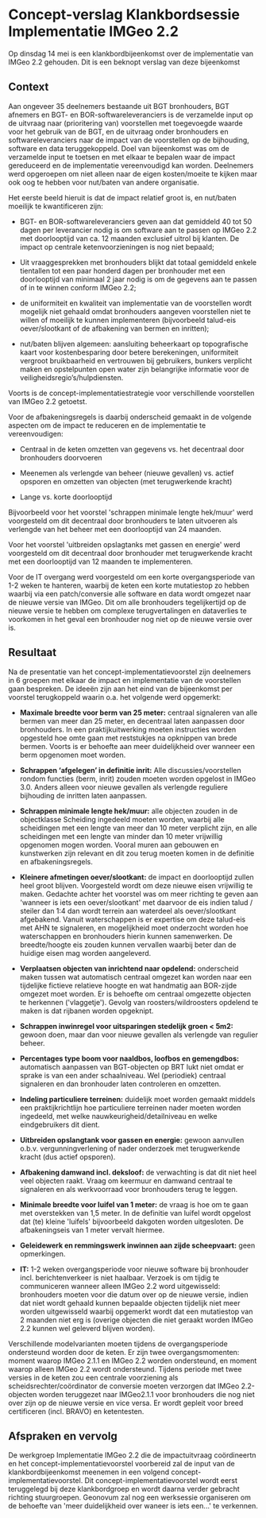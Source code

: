 Concept-verslag Klankbordsessie Implementatie IMGeo 2.2
=======================================================

Op dinsdag 14 mei is een klankbordbijeenkomst over de implementatie van IMGeo
2.2 gehouden. Dit is een beknopt verslag van deze bijeenkomst

Context
-------

Aan ongeveer 35 deelnemers bestaande uit BGT bronhouders, BGT afnemers en BGT-
en BOR-softwareleveranciers is de verzamelde input op de uitvraag naar
(prioritering van) voorstellen met toegevoegde waarde voor het gebruik van de
BGT, en de uitvraag onder bronhouders en softwareleveranciers naar de impact van
de voorstellen op de bijhouding, software en data teruggekoppeld. Doel van
bijeenkomst was om de verzamelde input te toetsen en met elkaar te bepalen waar
de impact gereduceerd en de implementatie vereenvoudigd kan worden. Deelnemers
werd opgeroepen om niet alleen naar de eigen kosten/moeite te kijken maar ook
oog te hebben voor nut/baten van andere organisatie.

Het eerste beeld hieruit is dat de impact relatief groot is, en nut/baten
moeilijk te kwantificeren zijn:

-   BGT- en BOR-softwareleveranciers geven aan dat gemiddeld 40 tot 50 dagen per
    leverancier nodig is om software aan te passen op IMGeo 2.2 met doorlooptijd
    van ca. 12 maanden exclusief uitrol bij klanten. De impact op centrale
    ketenvoorzieningen is nog niet bepaald;

-   Uit vraaggesprekken met bronhouders blijkt dat totaal gemiddeld enkele
    tientallen tot een paar honderd dagen per bronhouder met een doorlooptijd
    van minimaal 2 jaar nodig is om de gegevens aan te passen of in te winnen
    conform IMGeo 2.2;

-   de uniformiteit en kwaliteit van implementatie van de voorstellen wordt
    mogelijk niet gehaald omdat bronhouders aangeven voorstellen niet te willen
    of moeilijk te kunnen implementeren (bijvoorbeeld talud-eis oever/slootkant
    of de afbakening van bermen en inritten);

-   nut/baten blijven algemeen: aansluiting beheerkaart op topografische kaart
    voor kostenbesparing door betere berekeningen, uniformiteit vergroot
    bruikbaarheid en vertrouwen bij gebruikers, bunkers verplicht maken en
    opstelpunten open water zijn belangrijke informatie voor de
    veiligheidsregio’s/hulpdiensten.

Voorts is de concept-implementatiestrategie voor verschillende voorstellen van
IMGeo 2.2 getoetst.

Voor de afbakeningsregels is daarbij onderscheid gemaakt in de volgende aspecten
om de impact te reduceren en de implementatie te vereenvoudigen:

-   Centraal in de keten omzetten van gegevens vs. het decentraal door
    bronhouders doorvoeren

-   Meenemen als verlengde van beheer (nieuwe gevallen) vs. actief opsporen en
    omzetten van objecten (met terugwerkende kracht)

-   Lange vs. korte doorlooptijd

Bijvoorbeeld voor het voorstel 'schrappen minimale lengte hek/muur' werd
voorgesteld om dit decentraal door bronhouders te laten uitvoeren als verlengde
van het beheer met een doorlooptijd van 24 maanden.

Voor het voorstel 'uitbreiden opslagtanks met gassen en energie' werd
voorgesteld om dit decentraal door bronhouder met terugwerkende kracht met een
doorlooptijd van 12 maanden te implementeren.

Voor de IT overgang werd voorgesteld om een korte overgangsperiode van 1-2 weken
te hanteren, waarbij de keten een korte mutatiestop zo hebben waarbij via een
patch/conversie alle software en data wordt omgezet naar de nieuwe versie van
IMGeo. Dit om alle bronhouders tegelijkertijd op de nieuwe versie te hebben om
complexe terugvertalingen en dataverlies te voorkomen in het geval een
bronhouder nog niet op de nieuwe versie over is.

Resultaat
---------

Na de presentatie van het concept-implementatievoorstel zijn deelnemers in 6
groepen met elkaar de impact en implementatie van de voorstellen gaan bespreken.
De ideeën zijn aan het eind van de bijeenkomst per voorstel terugkoppeld waarin
o.a. het volgende werd opgemerkt:

-   **Maximale breedte voor berm van 25 meter:** centraal signaleren van alle
    bermen van meer dan 25 meter, en decentraal laten aanpassen door
    bronhouders. In een praktijkuitwerking moeten instructies worden opgesteld
    hoe omte gaan met reststukjes na opknippen van brede bermen. Voorts is er
    behoefte aan meer duidelijkheid over wanneer een berm opgenomen moet worden.

-   **Schrappen ‘afgelegen’ in definitie inrit:** Alle discussies/voorstellen
    rondom functies (berm, inrit) zouden moeten worden opgelost in IMGeo 3.0.
    Anders alleen voor nieuwe gevallen als verlengde reguliere bijhouding de
    inritten laten aanpassen.

-   **Schrappen minimale lengte hek/muur:** alle objecten zouden in de
    objectklasse Scheiding ingedeeld moeten worden, waarbij alle scheidingen met
    een lengte van meer dan 10 meter verplicht zijn, en alle scheidingen met een
    lengte van minder dan 10 meter vrijwillig opgenomen mogen worden. Vooral
    muren aan gebouwen en kunstwerken zijn relevant en dit zou terug moeten
    komen in de definitie en afbakeningsregels.

-   **Kleinere afmetingen oever/slootkant:** de impact en doorlooptijd zullen
    heel groot blijven. Voorgesteld wordt om deze nieuwe eisen vrijwillig te
    maken. Gedachte achter het voorstel was om meer richting te geven aan
    'wanneer is iets een oever/slootkant' met daarvoor de eis indien talud /
    steiler dan 1:4 dan wordt terrein aan waterdeel als oever/slootkant
    afgebakend. Vanuit waterschappen is er expertise om deze talud-eis met AHN
    te signaleren, en mogelijkheid moet onderzocht worden hoe waterschappen en
    bronhouders hierin kunnen samenwerken. De breedte/hoogte eis zouden kunnen
    vervallen waarbij beter dan de huidige eisen mag worden aangeleverd.

-   **Verplaatsen objecten van inrichtend naar opdelend:** onderscheid maken
    tussen wat automatisch centraal omgezet kan worden naar een tijdelijke
    fictieve relatieve hoogte en wat handmatig aan BOR-zijde omgezet moet
    worden. Er is behoefte om centraal omgezette objecten te herkennen
    ('vlaggetje'). Gevolg van roosters/wildroosters opdelend te maken is dat
    rijbanen worden opgeknipt.

-   **Schrappen inwinregel voor uitsparingen stedelijk groen \< 5m2:** gewoon
    doen, maar dan voor nieuwe gevallen als verlengde van regulier beheer.

-   **Percentages type boom voor naaldbos, loofbos en gemengdbos:** automatisch
    aanpassen van BGT-objecten op BRT lukt niet omdat er sprake is van een ander
    schaalniveau. Wel (periodiek) centraal signaleren en dan bronhouder laten
    controleren en omzetten.

-   **Indeling particuliere terreinen:** duidelijk moet worden gemaakt middels
    een praktijkrichtlijn hoe particuliere terreinen nader moeten worden
    ingedeeld, met welke nauwkeurigheid/detailniveau en welke eindgebruikers dit
    dient.

-   **Uitbreiden opslangtank voor gassen en energie:** gewoon aanvullen o.b.v.
    vergunningverlening of nader onderzoek met terugwerkende kracht (dus actief
    opsporen).

-   **Afbakening damwand incl. deksloof:** de verwachting is dat dit niet heel
    veel objecten raakt. Vraag om keermuur en damwand centraal te signaleren en
    als werkvoorraad voor bronhouders terug te leggen.

-   **Minimale breedte voor luifel van 1 meter:** de vraag is hoe om te gaan met
    overstekken van 1,5 meter. In de definitie van luifel wordt opgelost dat
    (te) kleine 'luifels' bijvoorbeeld dakgoten worden uitgesloten. De
    afbakeningseis van 1 meter vervalt hiermee.

-   **Geleidewerk en remmingswerk inwinnen aan zijde scheepvaart:** geen
    opmerkingen.

-   **IT:** 1-2 weken overgangsperiode voor nieuwe software bij bronhouder incl.
    berichtenverkeer is niet haalbaar. Verzoek is om tijdig te communiceren
    wanneer alleen IMGeo 2.2 word uitgewisseld: bronhouders moeten voor die
    datum over op de nieuwe versie, indien dat niet wordt gehaald kunnen
    bepaalde objecten tijdelijk niet meer worden uitgewisseld waarbij opgemerkt
    wordt dat een mutatiestop van 2 maanden niet erg is (overige objecten die
    niet geraakt worden IMGeo 2.2 kunnen wel geleverd blijven worden).

   Verschillende modelvarianten moeten tijdens de overgangsperiode ondersteund
   worden door de keten. Er zijn twee overgangsmomenten: moment waarop IMGeo
  2.1.1 en IMGeo 2.2 worden ondersteund, en moment waarop alleen IMGeo 2.2
   wordt ondersteund. Tijdens periode met twee versies in de keten zou een
  centrale voorziening als scheidsrechter/coördinator de conversie moeten
   verzorgen dat IMGeo 2.2-objecten worden teruggezet naar IMGeo2.1.1 voor
  bronhouders die nog niet over zijn op de nieuwe versie en vice versa. Er
   wordt gepleit voor breed certificeren (incl. BRAVO) en ketentesten.

Afspraken en vervolg
--------------------

De werkgroep Implementatie IMGeo 2.2 die de impactuitvraag coördineertn en het
concept-implementatievoorstel voorbereid zal de input van de
klankbordbijeenkomst meenemen in een volgend concept-implementatievoorstel. Dit
concept-implementatievoorstel wordt eerst teruggelegd bij deze klankbordgroep en
wordt daarna verder gebracht richting stuurgroepen. Geonovum zal nog een
werksessie organiseren om de behoefte van 'meer duidelijkheid over waneer is
iets een...' te verkennen.
